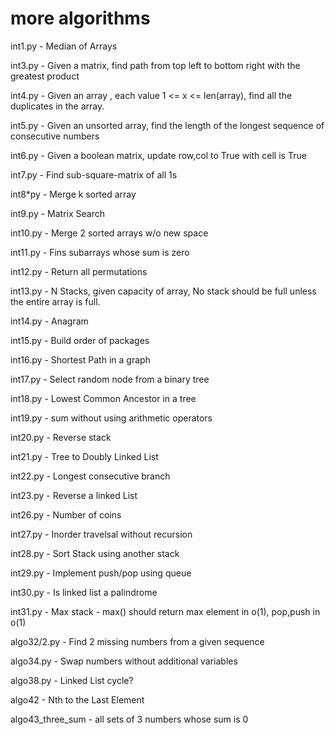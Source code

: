 # more algorithms

int1.py - Median of Arrays

int3.py -  Given a matrix, find path from top left to bottom right with the greatest product

int4.py - Given an array , each value 1 <= x <= len(array), find all the duplicates in the array.

int5.py - Given an unsorted array, find the length of the longest sequence of consecutive numbers

int6.py  - Given a boolean matrix, update row,col to True with cell is True

int7.py - Find sub-square-matrix of all 1s

int8\*py - Merge k sorted array 

int9.py - Matrix Search

int10.py - Merge 2 sorted arrays w/o new space

int11.py - Fins subarrays whose sum is zero

int12.py - Return all permutations

int13.py - N Stacks, given capacity of array, No stack should be full unless the entire array is full.

int14.py - Anagram

int15.py - Build order of packages

int16.py - Shortest Path in a graph

int17.py - Select random node from a binary tree

int18.py - Lowest Common Ancestor in a tree

int19.py - sum without using arithmetic operators

int20.py - Reverse stack

int21.py - Tree to Doubly Linked List

int22.py - Longest consecutive branch

int23.py - Reverse a linked List

int26.py - Number of coins

int27.py - Inorder travelsal without recursion

int28.py - Sort Stack using another stack

int29.py - Implement push/pop using queue

int30.py - Is linked list a palindrome

int31.py - Max stack - max() should return max element in o(1), pop,push in o(1)

algo32/2.py - Find 2 missing numbers from a given sequence

algo34.py - Swap numbers without additional variables

algo38.py - Linked List cycle?

algo42 - Nth to the Last Element

algo43_three_sum - all sets of 3 numbers whose sum is 0

